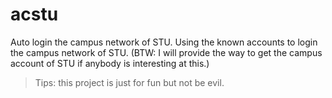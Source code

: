 # acstu
Auto login the campus network of STU.
Using the known accounts to login the campus network of STU.
(BTW: I will provide the way to get the campus account of STU if anybody is interesting at this.)
> Tips: this project is just for fun but not be evil.
